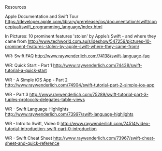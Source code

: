 Resources

Apple Documentation and Swift Tour
https://developer.apple.com/library/prerelease/ios/documentation/swift/conceptual/swift_programming_language/index.html


In Pictures: 10 prominent features 'stolen' by Apple’s Swift - and where they came from
http://www.techworld.com.au/slideshow/547259/pictures-10-prominent-features-stolen-by-apple-swift-where-they-came-from/

WR: Swift FAQ
http://www.raywenderlich.com/74138/swift-language-faq

WR: Quick Start - Part 1
http://www.raywenderlich.com/74438/swift-tutorial-a-quick-start

WR - A Simple iOS App - Part 2
http://www.raywenderlich.com/74904/swift-tutorial-part-2-simple-ios-app

WR - Part 3
http://www.raywenderlich.com/75289/swift-tutorial-part-3-tuples-protocols-delegates-table-views

WR - Swift Language Highlights
http://www.raywenderlich.com/73997/swift-language-highlights

WR - Intro to Swift, Video 0
http://www.raywenderlich.com/74514/video-tutorial-introduction-swift-part-0-introduction

WR - Swift Cheat Sheet
http://www.raywenderlich.com/73967/swift-cheat-sheet-and-quick-reference



